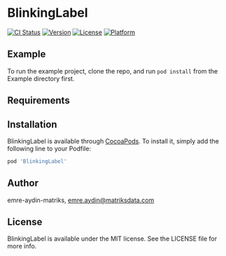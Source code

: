# BlinkingLabel

[![CI Status](https://img.shields.io/travis/emre-aydin-matriks/BlinkingLabel.svg?style=flat)](https://travis-ci.org/emre-aydin-matriks/BlinkingLabel)
[![Version](https://img.shields.io/cocoapods/v/BlinkingLabel.svg?style=flat)](https://cocoapods.org/pods/BlinkingLabel)
[![License](https://img.shields.io/cocoapods/l/BlinkingLabel.svg?style=flat)](https://cocoapods.org/pods/BlinkingLabel)
[![Platform](https://img.shields.io/cocoapods/p/BlinkingLabel.svg?style=flat)](https://cocoapods.org/pods/BlinkingLabel)

## Example

To run the example project, clone the repo, and run `pod install` from the Example directory first.

## Requirements

## Installation

BlinkingLabel is available through [CocoaPods](https://cocoapods.org). To install
it, simply add the following line to your Podfile:

```ruby
pod 'BlinkingLabel'
```

## Author

emre-aydin-matriks, emre.aydin@matriksdata.com

## License

BlinkingLabel is available under the MIT license. See the LICENSE file for more info.
